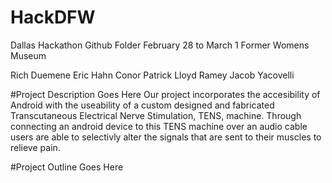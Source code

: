 # HackDFW
Dallas Hackathon Github Folder
February 28 to March 1
Former Womens Museum

Rich Duemene
Eric Hahn
Conor Patrick
Lloyd Ramey
Jacob Yacovelli

#Project Description Goes Here
Our project incorporates the accesibility of Android with the useability of a custom designed and fabricated Transcutaneous Electrical Nerve Stimulation, TENS, machine. Through connecting an android device to this TENS machine over an audio cable users are able to selectivly alter the signals that are sent to their muscles to relieve pain.

#Project Outline Goes Here
